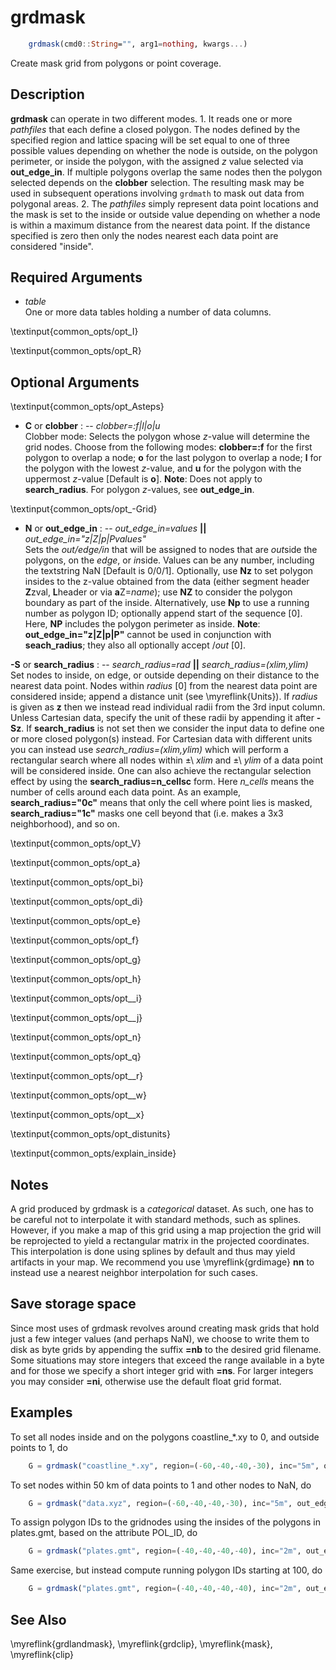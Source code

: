 # grdmask

```julia
	grdmask(cmd0::String="", arg1=nothing, kwargs...)
```

Create mask grid from polygons or point coverage.

Description
-----------

**grdmask** can operate in two different modes. 1. It reads one or more
*pathfiles* that each define a closed polygon. The nodes defined by the
specified region and lattice spacing will be set equal to one of three
possible values depending on whether the node is outside, on the polygon
perimeter, or inside the polygon, with the assigned  *z* value selected
via **out_edge_in**. If multiple polygons overlap the same nodes then the polygon
selected depends on the **clobber** selection. The resulting mask may be used in
subsequent operations involving `grdmath` to mask out data from
polygonal areas. 2. The *pathfiles* simply represent data point locations
and the mask is set to the inside or outside value depending on whether
a node is within a maximum distance from the nearest data point. If the
distance specified is zero then only the nodes nearest each data point
are considered "inside".

Required Arguments
------------------

- *table*\
    One or more data tables holding a number of data columns.

\textinput{common_opts/opt_I}

\textinput{common_opts/opt_R}

Optional Arguments
------------------

\textinput{common_opts/opt_Asteps}

- **C** or **clobber** : -- *clobber=:f|l|o|u*\
    Clobber mode: Selects the polygon whose *z*-value will determine the grid nodes. Choose from
    the following modes: **clobber=:f** for the first polygon to overlap a node; **o** for the
    last polygon to overlap a node; **l** for the polygon with the lowest *z*-value, and **u**
    for the polygon with the uppermost *z*-value [Default is **o**]. **Note**: Does not apply to
    **search_radius**. For polygon *z*-values, see **out_edge_in**.

\textinput{common_opts/opt_-Grid}

- **N** or **out_edge_in** : -- *out_edge_in=values* **||** *out_edge_in="z|Z|p|Pvalues"*\
    Sets the *out/edge/in* that will be assigned to nodes that are *out*side the polygons,
    on the *edge*, or *in*side. Values can be any number, including the textstring NaN
    [Default is 0/0/1]. Optionally, use **Nz** to set polygon insides to the z-value obtained
    from the data (either segment header **Z**zval, **L**header or via **a**Z=*name*);
    use **NZ** to consider the polygon boundary as part of the inside. Alternatively,
    use **Np** to use a running number as polygon ID; optionally append start of the sequence [0].
    Here, **NP** includes the polygon perimeter as inside. **Note**: **out_edge_in="z|Z|p|P"**
    cannot be used in conjunction with **seach_radius**; they also all optionally accept /*out* [0].

**-S** or **search_radius** : -- *search_radius=rad* **||** *search_radius=(xlim,ylim)*\
    Set nodes to inside, on edge, or outside depending on their distance to the nearest data point.
    Nodes within *radius* [0] from the nearest data point are considered inside; append a distance
    unit (see \myreflink{Units}). If *radius* is given as **z** then we instead read individual
    radii from the 3rd input column. Unless Cartesian data, specify the unit of these radii by
    appending it after **-Sz**. If **search_radius** is not set then we consider the input data to
    define one or more closed polygon(s) instead. For Cartesian data with different units you can
    instead use *search_radius=(xlim,ylim)* which will perform a rectangular search where all nodes
    within ±\ *xlim* and ±\ *ylim* of a data point will be considered inside. One can also achieve
    the rectangular selection effect by using the **search_radius=**n_cells**c** form. Here *n_cells*
    means the number of cells around each data point. As an example, **search_radius="0c"** means
    that only the cell where point lies is masked, **search_radius="1c"** masks one cell beyond
    that (i.e. makes a 3x3 neighborhood), and so on.

\textinput{common_opts/opt_V}

\textinput{common_opts/opt_a}

\textinput{common_opts/opt_bi}

\textinput{common_opts/opt_di}

\textinput{common_opts/opt_e}

\textinput{common_opts/opt_f}

\textinput{common_opts/opt_g}

\textinput{common_opts/opt_h}

\textinput{common_opts/opt__i}

\textinput{common_opts/opt__j}

\textinput{common_opts/opt_n}

\textinput{common_opts/opt_q}

\textinput{common_opts/opt__r}

\textinput{common_opts/opt__w}

\textinput{common_opts/opt__x}

\textinput{common_opts/opt_distunits}

\textinput{common_opts/explain_inside}

Notes
-----

A grid produced by grdmask is a *categorical* dataset. As such, one has to be careful not
to interpolate it with standard methods, such as splines. However, if you make a map of
this grid using a map projection the grid will be reprojected to yield a rectangular matrix
in the projected coordinates. This interpolation is done using splines by default and thus may
yield artifacts in your map. We recommend you use \myreflink{grdimage} **nn** to instead use
a nearest neighbor interpolation for such cases.

Save storage space
------------------

Since most uses of grdmask revolves around creating mask grids that hold just a few integer
values (and perhaps NaN), we choose to write them to disk as byte grids by appending the
suffix **=nb** to the desired grid filename. Some situations may store integers that exceed
the range available in a byte and for those we specify a short integer grid with **=ns**.
For larger integers you may consider **=ni**, otherwise use the default float grid format.

Examples
--------

To set all nodes inside and on the polygons coastline_*.xy to 0, and
outside points to 1, do

```julia
    G = grdmask("coastline_*.xy", region=(-60,-40,-40,-30), inc="5m", out_edge_in=(1,0,0))
```

To set nodes within 50 km of data points to 1 and other nodes to NaN, do

```julia
    G = grdmask("data.xyz", region=(-60,-40,-40,-30), inc="5m", out_edge_in=(NaN,1,1), search_radius="50k")
```

To assign polygon IDs to the gridnodes using the insides of the polygons
in plates.gmt, based on the attribute POL_ID, do

```julia
    G = grdmask("plates.gmt", region=(-40,-40,-40,-40), inc="2m", out_edge_in=:z, aZ=POL_ID)
```

Same exercise, but instead compute running polygon IDs starting at 100, do

```julia
    G = grdmask("plates.gmt", region=(-40,-40,-40,-40), inc="2m", out_edge_in="p100")
```

See Also
--------

\myreflink{grdlandmask},
\myreflink{grdclip},
\myreflink{mask}, \myreflink{clip}
